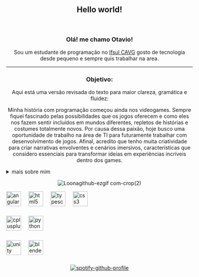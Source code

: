 <div align="center">
  
  ## Hello world!
  
</div>
<br>
<div align="center">
<h3>Olá! me chamo Otavio!</h3>
<p>
Sou um estudante de programação no <a href="https://www.google.com/maps/place/IFSul+Campus+Cavg/@-31.7166985,-52.3095334,3a,75y,90t/data=!3m8!1e2!3m6!1sAF1QipNXWJGhLO3rdikFIK4EvBbjad8mFgI5ddt7emtP!2e10!3e12!6shttps:%2F%2Flh5.googleusercontent.com%2Fp%2FAF1QipNXWJGhLO3rdikFIK4EvBbjad8mFgI5ddt7emtP%3Dw114-h86-k-no!7i4000!8i3000!4m11!1m2!2m1!1sifsul+cavg!3m7!1s0x9511b5c0157e473f:0xd2967984e61688da!8m2!3d-31.7165169!4d-52.3097135!10e5!15sCgppZnN1bCBjYXZnkgEHY29sbGVnZeABAA!16s%2Fg%2F11tg0psp6g?entry=ttu&g_ep=EgoyMDI0MTIxMS4wIKXMDSoASAFQAw%3D%3D" target="_blank" rel="noopener noreferrer">Ifsul CAVG</a> gosto de tecnologia desde pequeno e sempre quis trabalhar na area.
<p>
</div>

***
<div align="center">
<h3>Objetivo:</h3>
<p>
Aqui está uma versão revisada do texto para maior clareza, gramática e fluidez:

Minha história com programação começou ainda nos videogames. Sempre fiquei fascinado pelas possibilidades que os jogos oferecem e como eles nos fazem sentir incluídos em mundos diferentes, repletos de histórias e costumes totalmente novos. Por causa dessa paixão, hoje busco uma oportunidade de trabalho na área de TI para futuramente trabalhar com desenvolvimento de jogos.
Afinal, acredito que tenho muita criatividade para criar narrativas envolventes e cenários imersivos, características que considero essenciais para transformar ideias em experiências incríveis dentro dos games.
<p>
</div>

 
<details>
  <summary>mais sobre mim</summary>


  - 🔭 I’m currently working on [CPP](https://github.com/OtavioDSP/CPP)
  
  - 🌱 I’m currently learning <img src="https://cdn.jsdelivr.net/gh/devicons/devicon/icons/cplusplus/cplusplus-original.svg"  width="25" align="middle" alt="cplusplus logo"/>
  
  - 🤔 I’m looking for help with <img src="https://cdn.jsdelivr.net/gh/devicons/devicon/icons/blender/blender-original.svg"  width="25" align="middle" alt="cplusplus logo"/>
  
</details>













<div align="center">
  
![Loonagithub-ezgif com-crop(2)](https://github.com/user-attachments/assets/a30df436-0c45-4b45-a5da-cd80943e7064)

</div>

<div align="center">
<div align="left">
  <img src="https://cdn.jsdelivr.net/gh/devicons/devicon/icons/angularjs/angularjs-original.svg" height="40" alt="angularjs logo"  />
  <img width="12" />
  <img src="https://cdn.jsdelivr.net/gh/devicons/devicon/icons/html5/html5-original.svg" height="40" alt="html5 logo"  />
  <img width="12" />
  <img src="https://cdn.jsdelivr.net/gh/devicons/devicon/icons/typescript/typescript-original.svg" height="40" alt="typescript logo"  />
  <img width="12" />
  <img src="https://cdn.jsdelivr.net/gh/devicons/devicon/icons/css3/css3-original.svg" height="40" alt="css3 logo"  />
</div>

###

<div align="left">
  <img src="https://cdn.jsdelivr.net/gh/devicons/devicon/icons/cplusplus/cplusplus-original.svg" height="40" alt="cplusplus logo"  />
  <img width="12" />
  <img src="https://cdn.jsdelivr.net/gh/devicons/devicon/icons/python/python-original.svg" height="40" alt="python logo"  />
</div>

###

<div align="left">
  <img src="https://cdn.jsdelivr.net/gh/devicons/devicon/icons/unity/unity-original.svg" height="40" alt="unity logo"  />
  <img width="12" />
  <img src="https://cdn.jsdelivr.net/gh/devicons/devicon/icons/blender/blender-original.svg" height="40" alt="blender logo"  />
</div>

###




  
[![spotify-github-profile](https://spotify-github-profile.kittinanx.com/api/view?uid=31loy3bkronvu2cct6zusmqwtvam&cover_image=true&theme=natemoo-re&show_offline=false&background_color=121212&interchange=true&bar_color=53b14f&bar_color_cover=false)](https://github.com/kittinan/spotify-github-profile)



</div>

<!--**OtavioDSP/OtavioDSP** is a ✨ _special_ ✨ repository because its `README.md` (this file) appears on your GitHub profile.


-->
